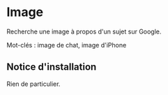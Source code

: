 Image
==========

Recherche une image à propos d'un sujet sur Google.

Mot-clés : image de chat, image d'iPhone

Notice d'installation
---------------------

Rien de particulier.